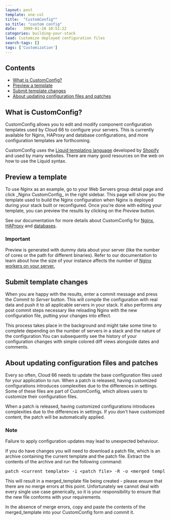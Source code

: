```yaml
---
layout: post
template: one-col
title:  "CustomConfig™"
so_title: "custom config"
date:   3999-01-28 10:51:22
categories: building-your-stack
lead: Customize deployed configuration files
search-tags: []
tags: ['Customization']
---
```


<h2>Contents</h2>
<ul class="page-toc">
	<li><a href="#custom">What is CustomConfig?</a></li>
	<li><a href="#preview">Preview a template</a></li>
	<li><a href="#submit">Submit template changes</a></li>
	<li><a href="#update">About updating configuration files and patches</a></li>
</ul>

<h2 id="custom">What is CustomConfig?</h2>

CustomConfig allows you to edit and modify component configuration templates used by Cloud 66 to configure your servers. This is currently available for Nginx, HAProxy and database configurations, and more configuration templates are forthcoming.

CustomConfig uses the [Liquid templating language](http://www.liquidmarkup.org/) developed by [Shopify](http://www.shopify.com/) and used by many websites. There are many good resources on the web on how to use the Liquid syntax.

<h2 id="preview">Preview a template</h2>
To use Nginx as an example, go to your Web Servers group detail page and click _Nginx CustomConfig_ in the right sidebar. This page will show you the template used to build the Nginx configuration when Nginx is deployed during your stack built or reconfigured. Once you're done with editing your template, you can preview the results by clicking on the <i>Preview</i> button.

See our documentation for more details about CustomConfig for [Nginx](/web-server/nginx), [HAProxy](/web-server/haproxy) and [databases](/database-management/database-management).

<div class="notice">
    <h3>Important</h3>
    <p>Preview is generated with dummy data about your server (like the number of cores or the path for different binaries). Refer to our documentation to learn about how the size of your instance affects the number of <a href="/web-server/nginx">Nginx workers on your server.</a></p>
</div>

<h2 id="submit">Submit template changes</h2>

When you are happy with the results, enter a commit message and press the <i>Commit to Server</i> button. This will compile the configuration with real data and push it to all applicable servers in your stack. It also performs any post commit steps necessary like reloading Nginx with the new configuration file, putting your changes into effect.

This process takes place in the background and might take some time to complete depending on the number of servers in a stack and the nature of the configuration.You can subsequently see the history of your configuration changes with simple colored diff views alongside dates and comments.

<h2 id="update">About updating configuration files and patches</h2>

Every so often, Cloud 66 needs to update the base configuration files used for your application to run. When a patch is released, having customized configurations introduces complexities due to the differences in settings. Some of these files are part of CustomConfig, which allows users to customize their configuration files.

When a patch is released, having customized configurations introduces complexities due to the differences in settings. If you don't have customized content, the patch will be automatically applied.

<div class="notice">
    <h3>Note</h3>
    <p>Failure to apply configuration updates may lead to unexpected behaviour.</p>
</div>

If you do have changes you will need to download a patch file, which is an archive containing the current template and the patch file. Extract the contents of the archive and run the following command:

<pre class="prettyprint">
patch &lt;current_template&gt; -i &lt;patch_file&gt; -R -o &lt;merged_template&gt;
</pre>

This will result in a merged_template file being created - please ensure that there are no merge errors at this point. Unfortunately we cannot deal with every single use case generically, so it is your responsibility to ensure that the new file conforms with your requirements.

In the absence of merge errors, copy and paste the contents of the merged_template into your CustomConfig form and commit it.
